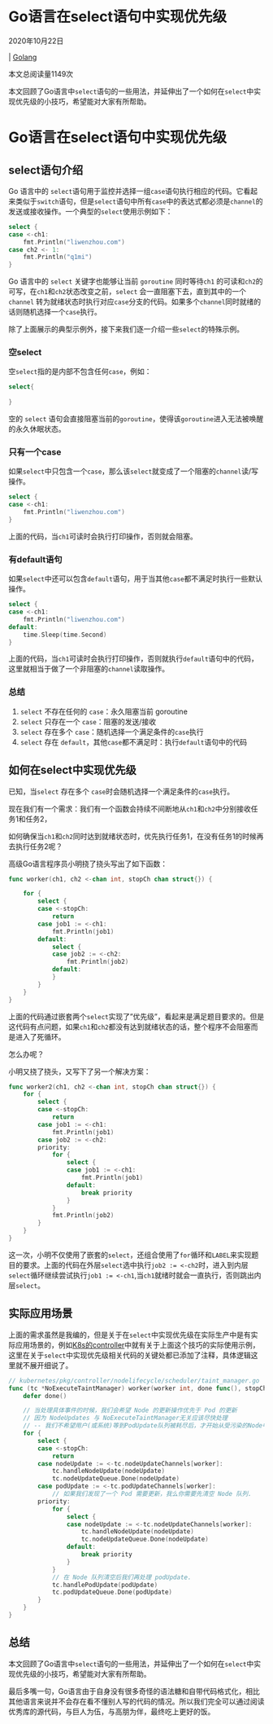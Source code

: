 # Go语言在select语句中实现优先级

2020年10月22日

 

| [Golang](https://www.liwenzhou.com/categories/Golang)

 

本文总阅读量1149次



本文回顾了Go语言中`select`语句的一些用法，并延伸出了一个如何在`select`中实现优先级的小技巧，希望能对大家有所帮助。

# Go语言在select语句中实现优先级

## select语句介绍

Go 语言中的 `select`语句用于监控并选择一组`case`语句执行相应的代码。它看起来类似于`switch`语句，但是`select`语句中所有`case`中的表达式都必须是`channel`的发送或接收操作。一个典型的`select`使用示例如下：

```go
select {
case <-ch1:
	fmt.Println("liwenzhou.com")
case ch2 <- 1:
	fmt.Println("q1mi")
}
```

Go 语言中的 `select` 关键字也能够让当前 `goroutine` 同时等待`ch1` 的可读和`ch2`的可写，在`ch1`和`ch2`状态改变之前，`select` 会一直阻塞下去，直到其中的一个 `channel` 转为就绪状态时执行对应`case`分支的代码。如果多个`channel`同时就绪的话则随机选择一个`case`执行。

除了上面展示的典型示例外，接下来我们逐一介绍一些`select`的特殊示例。

### 空select

空`select`指的是内部不包含任何`case`，例如：

```go
select{
  
}
```

空的 `select` 语句会直接阻塞当前的`goroutine`，使得该`goroutine`进入无法被唤醒的永久休眠状态。

### 只有一个case

如果`select`中只包含一个`case`，那么该`select`就变成了一个阻塞的`channel`读/写操作。

```go
select {
case <-ch1:
	fmt.Println("liwenzhou.com")
}
```

上面的代码，当`ch1`可读时会执行打印操作，否则就会阻塞。

### 有default语句

如果`select`中还可以包含`default`语句，用于当其他`case`都不满足时执行一些默认操作。

```go
select {
case <-ch1:
	fmt.Println("liwenzhou.com")
default:
	time.Sleep(time.Second)
}
```

上面的代码，当`ch1`可读时会执行打印操作，否则就执行`default`语句中的代码，这里就相当于做了一个非阻塞的`channel`读取操作。

### 总结

1. `select` 不存在任何的 `case`：永久阻塞当前 goroutine
2. `select` 只存在一个 `case`：阻塞的发送/接收
3. `select` 存在多个 `case`：随机选择一个满足条件的`case`执行
4. `select` 存在 `default`，其他`case`都不满足时：执行`default`语句中的代码

## 如何在select中实现优先级

已知，当`select` 存在多个 `case`时会随机选择一个满足条件的`case`执行。

现在我们有一个需求：我们有一个函数会持续不间断地从`ch1`和`ch2`中分别接收任务1和任务2，

如何确保当`ch1`和`ch2`同时达到就绪状态时，优先执行任务1，在没有任务1的时候再去执行任务2呢？

高级Go语言程序员小明挠了挠头写出了如下函数：

```go
func worker(ch1, ch2 <-chan int, stopCh chan struct{}) {

	for {
		select {
		case <-stopCh:
			return
		case job1 := <-ch1:
			fmt.Println(job1)
		default:
			select {
			case job2 := <-ch2:
				fmt.Println(job2)
			default:
			}
		}
	}
}
```

上面的代码通过嵌套两个`select`实现了”优先级”，看起来是满足题目要求的。但是这代码有点问题，如果`ch1`和`ch2`都没有达到就绪状态的话，整个程序不会阻塞而是进入了死循环。

怎么办呢？

小明又挠了挠头，又写下了另一个解决方案：

```go
func worker2(ch1, ch2 <-chan int, stopCh chan struct{}) {
	for {
		select {
		case <-stopCh:
			return
		case job1 := <-ch1:
			fmt.Println(job1)
		case job2 := <-ch2:
		priority:
			for {
				select {
				case job1 := <-ch1:
					fmt.Println(job1)
				default:
					break priority
				}
			}
			fmt.Println(job2)
		}
	}
}
```

这一次，小明不仅使用了嵌套的`select`，还组合使用了`for`循环和`LABEL`来实现题目的要求。上面的代码在外层`select`选中执行`job2 := <-ch2`时，进入到内层`select`循环继续尝试执行`job1 := <-ch1`,当`ch1`就绪时就会一直执行，否则跳出内层`select`。

## 实际应用场景

上面的需求虽然是我编的，但是关于在`select`中实现优先级在实际生产中是有实际应用场景的，例如[K8s的controller](https://github.com/kubernetes/kubernetes/blob/7509c4eb478a3ab94ff26be2b4068da53212d538/pkg/controller/nodelifecycle/scheduler/taint_manager.go#L244)中就有关于上面这个技巧的实际使用示例，这里在关于`select`中实现优先级相关代码的关键处都已添加了注释，具体逻辑这里就不展开细说了。

```go
// kubernetes/pkg/controller/nodelifecycle/scheduler/taint_manager.go 
func (tc *NoExecuteTaintManager) worker(worker int, done func(), stopCh <-chan struct{}) {
	defer done()

	// 当处理具体事件的时候，我们会希望 Node 的更新操作优先于 Pod 的更新
	// 因为 NodeUpdates 与 NoExecuteTaintManager无关应该尽快处理
	// -- 我们不希望用户(或系统)等到PodUpdate队列被耗尽后，才开始从受污染的Node中清除pod。
	for {
		select {
		case <-stopCh:
			return
		case nodeUpdate := <-tc.nodeUpdateChannels[worker]:
			tc.handleNodeUpdate(nodeUpdate)
			tc.nodeUpdateQueue.Done(nodeUpdate)
		case podUpdate := <-tc.podUpdateChannels[worker]:
			// 如果我们发现了一个 Pod 需要更新，我么你需要先清空 Node 队列.
		priority:
			for {
				select {
				case nodeUpdate := <-tc.nodeUpdateChannels[worker]:
					tc.handleNodeUpdate(nodeUpdate)
					tc.nodeUpdateQueue.Done(nodeUpdate)
				default:
					break priority
				}
			}
			// 在 Node 队列清空后我们再处理 podUpdate.
			tc.handlePodUpdate(podUpdate)
			tc.podUpdateQueue.Done(podUpdate)
		}
	}
}
```

## 总结

本文回顾了Go语言中`select`语句的一些用法，并延伸出了一个如何在`select`中实现优先级的小技巧，希望能对大家有所帮助。

最后多嘴一句，Go语言由于自身没有很多奇怪的语法糖和自带代码格式化，相比其他语言来说并不会存在看不懂别人写的代码的情况。所以我们完全可以通过阅读优秀库的源代码，与巨人为伍，与高朋为伴，最终吃上更好的饭。